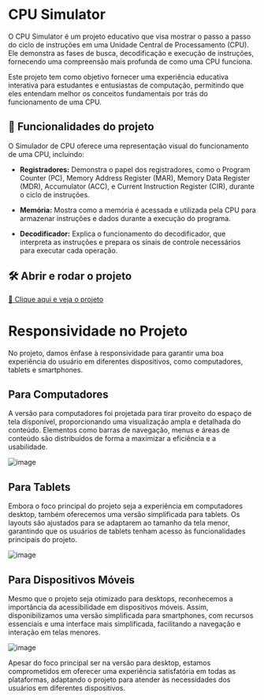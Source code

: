 # CPU Simulator

O CPU Simulator é um projeto educativo que visa mostrar o passo a passo do ciclo de instruções em uma Unidade Central de Processamento (CPU). Ele demonstra as fases de busca, decodificação e execução de instruções, fornecendo uma compreensão mais profunda de como uma CPU funciona.

Este projeto tem como objetivo fornecer uma experiência educativa interativa para estudantes e entusiastas de computação, permitindo que eles entendam melhor os conceitos fundamentais por trás do funcionamento de uma CPU.

## 🔨 Funcionalidades do projeto

O Simulador de CPU oferece uma representação visual do funcionamento de uma CPU, incluindo:

- **Registradores:** Demonstra o papel dos registradores, como o Program Counter (PC), Memory Address Register (MAR), Memory Data Register (MDR), Accumulator (ACC), e Current Instruction Register (CIR), durante o ciclo de instruções.
  
- **Memória:** Mostra como a memória é acessada e utilizada pela CPU para armazenar instruções e dados durante a execução do programa.
  
- **Decodificador:** Explica o funcionamento do decodificador, que interpreta as instruções e prepara os sinais de controle necessários para executar cada operação.

## 🛠️ Abrir e rodar o projeto

[🔗 Clique aqui e veja o projeto](https://devenzonascimento.github.io/cpu-simulator/)

# Responsividade no Projeto

No projeto, damos ênfase à responsividade para garantir uma boa experiência do usuário em diferentes dispositivos, como computadores, tablets e smartphones.

## Para Computadores

A versão para computadores foi projetada para tirar proveito do espaço de tela disponível, proporcionando uma visualização ampla e detalhada do conteúdo. Elementos como barras de navegação, menus e áreas de conteúdo são distribuídos de forma a maximizar a eficiência e a usabilidade.

![image](https://github.com/devenzonascimento/cpu-simulator/assets/143226080/be6c2909-c318-454b-8c9f-e121fbde20ff)

## Para Tablets

Embora o foco principal do projeto seja a experiência em computadores desktop, também oferecemos uma versão simplificada para tablets. Os layouts são ajustados para se adaptarem ao tamanho da tela menor, garantindo que os usuários de tablets tenham acesso às funcionalidades principais do projeto.

![image](https://github.com/devenzonascimento/cpu-simulator/assets/143226080/7a465ca5-691b-4ea0-b7d2-ab9401c52de6)

## Para Dispositivos Móveis

Mesmo que o projeto seja otimizado para desktops, reconhecemos a importância da acessibilidade em dispositivos móveis. Assim, disponibilizamos uma versão simplificada para smartphones, com recursos essenciais e uma interface mais simplificada, facilitando a navegação e interação em telas menores.

![image](https://github.com/devenzonascimento/cpu-simulator/assets/143226080/49f72658-715b-40ae-a016-b04bce39353a)

Apesar do foco principal ser na versão para desktop, estamos comprometidos em oferecer uma experiência satisfatória em todas as plataformas, adaptando o projeto para atender às necessidades dos usuários em diferentes dispositivos.
